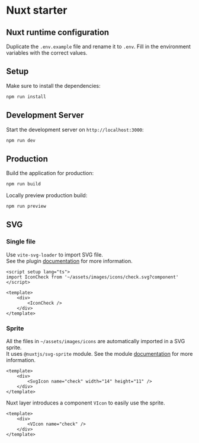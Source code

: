 # Nuxt starter

##  Nuxt runtime configuration

Duplicate the `.env.example` file and rename it to `.env`.
Fill in the environment variables with the correct values.

## Setup

Make sure to install the dependencies:

```bash
npm run install
```

## Development Server

Start the development server on `http://localhost:3000`:

```bash
npm run dev
```

## Production

Build the application for production:

```bash
npm run build
```

Locally preview production build:

```bash
npm run preview
```

## SVG

### Single file

Use `vite-svg-loader` to import SVG file.  
See the plugin [documentation](https://github.com/jpkleemans/vite-svg-loader) for more information.

```vue
<script setup lang="ts">
import IconCheck from '~/assets/images/icons/check.svg?component'
</script>

<template>
    <div>
        <IconCheck />
    </div>
</template>
```

### Sprite

All the files in `~/assets/images/icons` are automatically imported in a SVG sprite.  
It uses `@nuxtjs/svg-sprite` module. See the module [documentation](https://github.com/nuxt-modules/svg-sprite/tree/master) for more information.

```vue
<template>
    <div>
        <SvgIcon name="check" width="14" height="11" />
    </div>
</template>
```

Nuxt layer introduces a component `VIcon` to easily use the sprite.

```vue
<template>
    <div>
        <VIcon name="check" />
    </div>
</template>
```

